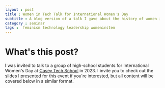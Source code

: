 ```yaml
---
layout : post  
title : Women in Tech Talk for International Women's Day
subtitle : A blog version of a talk I gave about the history of women in tech for IWD 2023
category : seminar
tags :  feminism technology leadership womeninstem 
---
```


# What's this post?

I was invited to talk to a group of high-school students for International Women's Day at [Casey Tech School](https://www.caseytechschool.vic.edu.au/pages/home.aspx) in 2023. 
I invite you to check out the slides I presented for this event if you're interested, but all content will be covered below in a similar format. 

